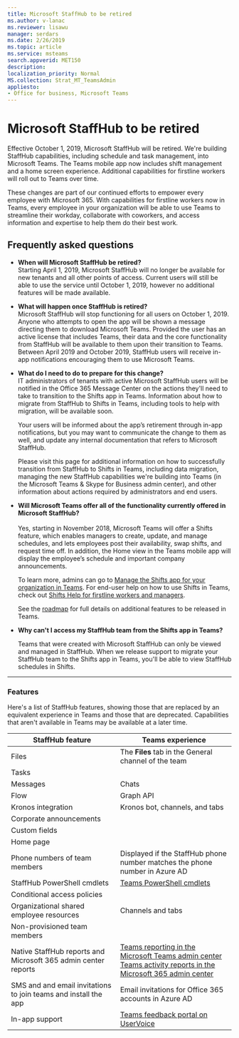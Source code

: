 ```yaml
---
title: Microsoft StaffHub to be retired 
ms.author: v-lanac
ms.reviewer: lisawu
manager: serdars
ms.date: 2/26/2019
ms.topic: article
ms.service: msteams
search.appverid: MET150
description: 
localization_priority: Normal
MS.collection: Strat_MT_TeamsAdmin
appliesto: 
- Office for business, Microsoft Teams
---
```


# Microsoft StaffHub to be retired

Effective October 1, 2019, Microsoft StaffHub will be retired. We're building StaffHub capabilities, including schedule and task management, into Microsoft Teams. The Teams mobile app now includes shift management and a home screen experience. Additional capabilities for firstline workers will roll out to Teams over time. 

These changes are part of our continued efforts to empower every employee with Microsoft 365. With capabilities for firstline workers now in Teams, every employee in your organization will be able to use Teams to streamline their workday, collaborate with coworkers, and access information and expertise to help them do their best work.

## Frequently asked questions

- **When will Microsoft StaffHub be retired?**<br> 
Starting April 1, 2019, Microsoft StaffHub will no longer be available for new tenants and all other points of access. Current users will still be able to use the service until October 1, 2019, however no additional features will be made available.

- **What will happen once StaffHub is retired?**<br>
Microsoft StaffHub will stop functioning for all users on October 1, 2019. Anyone who attempts to open the app will be shown a message directing them to download Microsoft Teams. Provided the user has an active license that includes Teams, their data and the core functionality from StaffHub will be available to them upon their transition to Teams.
Between April 2019 and October 2019, StaffHub users will receive in-app notifications encouraging them to use Microsoft Teams.

- **What do I need to do to prepare for this change?**<br>
IT administrators of tenants with active Microsoft StaffHub users will be notified in the Office 365 Message Center on the actions they'll need to take to transition to the Shifts app in Teams. Information about how to migrate from StaffHub to Shifts in Teams, including tools to help with migration, will be available soon.

    Your users will be informed about the app’s retirement through in-app notifications, but you may want to communicate the change to them as well, and update any internal documentation that refers to Microsoft StaffHub.

    Please visit this page for additional information on how to successfully transition from StaffHub to Shifts in Teams, including data migration, managing the new StaffHub capabilities we're building into Teams (in the Microsoft Teams & Skype for Business admin center), and other information about actions required by administrators and end users.

- **Will Microsoft Teams offer all of the functionality currently offered in Microsoft StaffHub?**<br>  
Yes, starting in November 2018, Microsoft Teams will offer a Shifts feature, which enables managers to create, update, and manage schedules, and lets employees post their availability, swap shifts, and request time off. In addition, the Home view in the Teams mobile app will display the employee’s schedule and important company announcements. 

    To learn more, admins can go to [Manage the Shifts app for your organization in Teams](../../manage-the-shifts-app-for-your-organization-in-teams.md). For end-user help on how to use Shifts in Teams, check out [Shifts Help for firstline workers and managers](https://support.office.com/article/apps-and-services-cc1fba57-9900-4634-8306-2360a40c665b). 

    See the [roadmap](https://www.microsoft.com/microsoft-365/roadmap?filters=) for full details on additional features to be released in Teams.

- **Why can't I access my StaffHub team from the Shifts app in Teams?**<br>

    Teams that were created with Microsoft StaffHub can only be viewed and managed in StaffHub. When we release support to migrate your StaffHub team to the Shifts app in Teams, you'll be able to view StaffHub schedules in Shifts. 

*****

### Features

Here's a list of StaffHub features, showing those that are replaced by an equivalent experience in Teams and those that are deprecated. Capabilities that aren't available in Teams may be available at a later time.

|StaffHub feature |Teams experience |
|---------|---------|
|Files    | The **Files** tab in the General channel of the team        |
|Tasks    |         |
|Messages     | Chats        |
|Flow     | Graph API        |
|Kronos integration     | Kronos bot, channels, and tabs       |
|Corporate announcements  |         |
|Custom fields   |         |
|Home page    |         |
|Phone numbers of team members     | Displayed if the StaffHub phone number matches the phone number in Azure AD        |
|StaffHub PowerShell cmdlets   | [Teams PowerShell cmdlets](../../teams-powershell-overview.md)      |
|Conditional access policies    |         |
|Organizational shared employee resources | Channels and tabs       |
|Non-provisioned team members|         |
|Native StaffHub reports and Microsoft 365 admin center reports    | [Teams reporting in the Microsoft Teams admin center](../../teams-analytics-and-reports/teams-reporting-reference.md)<br>[Teams activity reports in the Microsoft 365 admin center](../../teams-activity-reports.md)      | 
|SMS and and email invitations to join teams and install the app    | Email invitations for Office 365 accounts in Azure AD        |
|In-app support   | [Teams feedback portal on UserVoice](https://microsoftteams.uservoice.com/forums/555103-public-preview/category/182881-developer-platform)      |

